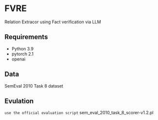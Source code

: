 # FVRE
Relation Extracor using  Fact verification via LLM


## Requirements
- Python 3.9
- pytorch 2.1
- openai


## Data
SemEval 2010 Task 8 dataset

## Evulation
```use the official evaluation script```
   sem_eval_2010_task_8_scorer-v1.2.pl